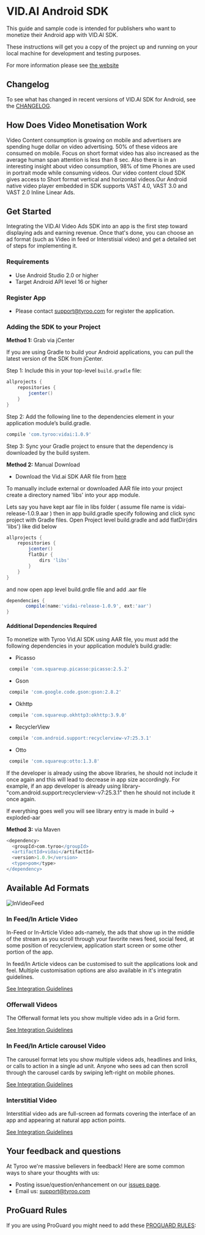 VID.AI Android SDK
=======================
This guide and sample code is intended for publishers who want to monetize their Android app with VID.AI SDK.

These instructions will get you a copy of the project up and running on your local machine for development and testing purposes.

For more information please see [the website](http://www.tyroo.com/)

## Changelog
To see what has changed in recent versions of VID.AI SDK for Android, see the [CHANGELOG](CHANGELOG.md).

## How Does Video Monetisation Work
Video Content consumption is growing on mobile and advertisers are spending huge dollar on video advertising. 50% of these videos are consumed on mobile. Focus on short format video has also increased as the average human span attention is less than 8 sec. Also there is in an interesting insight about video consumption, 98% of time Phones are used in portrait mode while consuming videos. Our video content cloud SDK gives access to Short format vertical and horizontal videos.Our Android native video player embedded in SDK supports VAST 4.0, VAST 3.0 and VAST 2.0 Inline Linear Ads.

## Get Started
Integrating the VID.AI Video Ads SDK into an app is the first step toward displaying ads and earning revenue. Once that's done, you can choose an ad format (such as Video in feed or Interstisial video) and get a detailed set of steps for implementing it.

### Requirements 
- Use Android Studio 2.0 or higher
- Target Android API level 16 or higher

### Register App
- Please contact support@tyroo.com for register the application.

### Adding the SDK to your Project

**Method 1:** Grab via jCenter

If you are using Gradle to build your Android applications, you can pull the latest version of the SDK from jCenter.


Step 1: Include this in your top-level ```build.gradle``` file:

```groovy
allprojects {
    repositories {
        jcenter()
    }
}
```
Step 2: Add the following line to the dependencies element in your application module’s build.gradle.

```groovy
compile 'com.tyroo:vidai:1.0.9'
```
Step 3: Sync your Gradle project to ensure that the dependency is downloaded by the build system.


**Method 2:** Manual Download

* Download the Vid.ai SDK AAR file from [here](http://rep.tyroo.com/SDK/vidai-release-1.0.9.aar)


To manually include external or downloaded AAR file into your project create a directory named 'libs' into your app module.

Lets say you have kept aar file in libs folder ( assume file name is vidai-release-1.0.9.aar ) then in app build.gradle specify following and click sync project with Gradle files. Open Project level build.gradle and add flatDir{dirs 'libs'} like did below


```groovy
allprojects {
    repositories {
        jcenter()
        flatDir {
            dirs 'libs'
        }
    }
}
```
and now open app level build.grdle file and add .aar file

```groovy
dependencies {
       compile(name:'vidai-release-1.0.9', ext:'aar')
}
```

#### Additional Dependencies Required

To monetize with Tyroo Vid.AI SDK using AAR file, you must add the following dependencies in your application module’s build.gradle:

* Picasso
```groovy
 compile 'com.squareup.picasso:picasso:2.5.2'
```
* Gson
```groovy
 compile 'com.google.code.gson:gson:2.8.2'
```
* Okhttp
```groovy
 compile 'com.squareup.okhttp3:okhttp:3.9.0'
```
* RecyclerView
```groovy
 compile 'com.android.support:recyclerview-v7:25.3.1'
```
* Otto
```groovy
 compile 'com.squareup:otto:1.3.8'
```

If the developer is already using the above libraries, he should not include it once again and this will lead to decrease in app size accordingly. For example, if an app developer is already using library- "com.android.support:recyclerview-v7:25.3.1" then he should not include it once again.


If everything goes well you will see library entry is made in build -> exploded-aar


**Method 3:** via Maven

```groovy
<dependency>
  <groupId>com.tyroo</groupId>
  <artifactId>vidai</artifactId>
  <version>1.0.9</version>
  <type>pom</type>
</dependency>
```

## Available Ad Formats 

![InVideoFeed](https://github.com/tyrootechnology/vid.ai-app/blob/master/screenshots/screen.jpg)

### In Feed/In Article Video
In-Feed or In-Article Video ads-namely, the ads that show up in the middle of the stream as you scroll through your favorite news feed, social feed, at some position of recyclerview, application start screen or some other portion of the app.

In feed/In Article videos can be customised to suit the applications look and feel. Multiple customisation options are also available in it's integratin guidelines.

[See Integration Guidelines](https://github.com/tyrootechnology/vid.ai-app/wiki/In-Feed-Video)

### Offerwall Videos
The Offerwall format lets you show multiple video ads in a Grid form.

[See Integration Guidelines](https://github.com/tyrootechnology/vid.ai-app/wiki/Offerwall-Videos)

### In Feed/In Article carousel Video
The carousel format lets you show multiple videos ads, headlines and links, or calls to action in a single ad unit. Anyone who sees ad can then scroll through the carousel cards by swiping left-right on mobile phones.

[See Integration Guidelines](https://github.com/tyrootechnology/vid.ai-app/wiki/In-Feed-carousel-Video)

### Interstitial Video
Interstitial video ads are full-screen ad formats covering the interface of an app and appearing at natural app action points.

[See Integration Guidelines](https://github.com/tyrootechnology/vid.ai-app/wiki/Interstitial-Video)


## Your feedback and questions
At Tyroo we're massive believers in feedback! Here are some common ways to share your thoughts with us:
  - Posting issue/question/enhancement on our [issues page](https://github.com/tyrootechnology/vid.ai-app/issues).
  - Email us: support@tyroo.com
  

## ProGuard Rules
If you are using ProGuard you might need to add these [PROGUARD RULES](PROGUARD_RULES.md):
